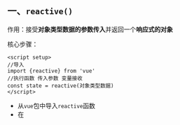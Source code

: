 ## 一、`reactive()`

作用：接受**对象类型数据的参数传入**并返回一个**响应式的对象**

核心步骤：

```
<script setup>
//导入
import {reactive} from 'vue'
//执行函数 传入参数 变量接收
const state = reactive(对象类型数据)
</script>
```

- 从`vue`包中导入`reactive`函数
- 在<script setup>中执行`reactive`函数并传入类型为对象的初始值，并使用变量接受返回值

二、`ref()`

作用：接受**简单类型或者对象类型数据的参数传入**并返回一个**响应式的对象**

核心步骤：

```
<script setup>
//导入
import {ref} from 'vue'
//执行函数 传入参数 变量接收
const state = ref(简单类型或者对象类型数据)
</script>
```

- 从`vue`包中导入`ref`函数
- 在<script setup>中执行`ref`函数并传入初始值，使用变量接受`ref`函数的返回值